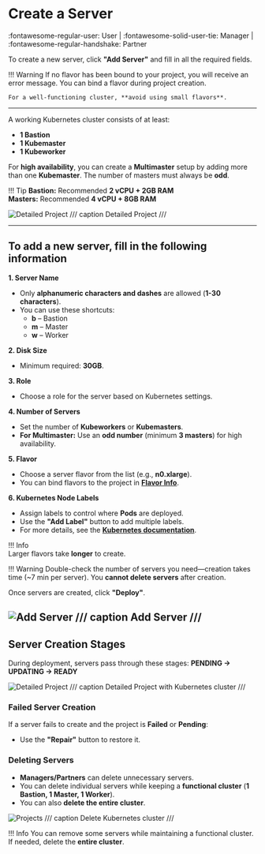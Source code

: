 # **Create a Server**
:fontawesome-regular-user: User | :fontawesome-solid-user-tie: Manager | :fontawesome-regular-handshake: Partner

To create a new server, click **"Add Server"** and fill in all the required fields.

!!! Warning
	If no flavor has been bound to your project, you will receive an error message. You can bind a flavor during project creation.

	For a well-functioning cluster, **avoid using small flavors**.

---

A working Kubernetes cluster consists of at least:

- **1 Bastion**
- **1 Kubemaster**
- **1 Kubeworker**

For **high availability**, you can create a **Multimaster** setup by adding more than one **Kubemaster**. The number of masters must always be **odd**.

!!! Tip
	**Bastion:** Recommended **2 vCPU + 2GB RAM**  
	**Masters:** Recommended **4 vCPU + 8GB RAM**  

![Detailed Project](https://rgw.cloudpoint.tcpro.cz/swift/v1/KEY_0efe203c42c0402f9402a570302dc066/new-docs/managing-your-projects/create%20a%20server/create.a.server.webp)
/// caption
Detailed Project
///

---

## **To add a new server, fill in the following information**

**1\. Server Name**

- Only **alphanumeric characters and dashes** are allowed (**1-30 characters**).
- You can use these shortcuts:
  - **b** – Bastion
  - **m** – Master
  - **w** – Worker

**2\. Disk Size**

- Minimum required: **30GB**.

**3\. Role**

- Choose a role for the server based on Kubernetes settings.

**4\. Number of Servers**

- Set the number of **Kubeworkers** or **Kubemasters**.
- **For Multimaster:** Use an **odd number** (minimum **3 masters**) for high availability.

**5\. Flavor**

- Choose a server flavor from the list (e.g., **n0.xlarge**).
- You can bind flavors to the project in [**Flavor Info**](https://docs.taikun.cloud/CloudWorks/Managing_your_Projects/Flavor_Information/).

**6\. Kubernetes Node Labels**

- Assign labels to control where **Pods** are deployed.
- Use the **"Add Label"** button to add multiple labels.
- For more details, see the [**Kubernetes documentation**](https://kubernetes.io/docs/concepts/overview/working-with-objects/labels/).

!!! Info	
	Larger flavors take **longer** to create.

!!! Warning
	Double-check the number of servers you need—creation takes time (~7 min per server).
	You **cannot delete servers** after creation.

Once servers are created, click **"Deploy"**.

![Add Server](https://rgw.cloudpoint.tcpro.cz/swift/v1/KEY_0efe203c42c0402f9402a570302dc066/new-docs/managing-your-projects/create%20a%20server/create.a.server.2.webp)
/// caption
Add Server
///
---

## **Server Creation Stages**

During deployment, servers pass through these stages:
**PENDING → UPDATING → READY**

![Detailed Project](https://rgw.cloudpoint.tcpro.cz/swift/v1/KEY_0efe203c42c0402f9402a570302dc066/new-docs/managing-your-projects/create%20a%20server/create.a.server.3.webp)
/// caption
Detailed Project with Kubernetes cluster
///

### **Failed Server Creation**

If a server fails to create and the project is **Failed** or **Pending**:
- Use the **"Repair"** button to restore it.

### **Deleting Servers**

- **Managers/Partners** can delete unnecessary servers.
- You can delete individual servers while keeping a **functional cluster** (**1 Bastion, 1 Master, 1 Worker**).
- You can also **delete the entire cluster**.

![Projects](https://rgw.cloudpoint.tcpro.cz/swift/v1/KEY_0efe203c42c0402f9402a570302dc066/new-docs/managing-your-projects/create%20a%20server/create.a.server.4.webp)
/// caption
Delete Kubernetes cluster
///

!!! Info
	You can remove some servers while maintaining a functional cluster.
	If needed, delete the **entire cluster**.

